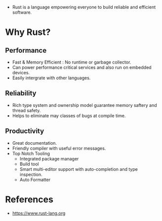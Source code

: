 * Rust is a language empowering everyone to build reliable and efficient software.
# Why Rust?
## Performance
* Fast & Memory Efficient : No runtime or garbage collector.
* Can power performance critical services and also run on embedded devices.
* Easily intergrate with other languages.
## Reliability
* Rich type system and ownership model guarantee memory saftery and thread safety.
* Helps to eliminate may classes of bugs at compile time.
## Productivity
* Great documentation.
* Friendly compiler with useful error messages.
* Top Notch Tooling
	* Integrated package manager
	* Build tool
	* Smart multi-editor support with auto-completion and type inspection.
	* Auto Formatter
# References
* https://www.rust-lang.org
